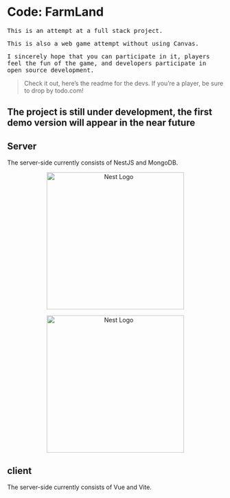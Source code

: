 # Code: FarmLand

<samp>This is an attempt at a full stack project.</smap>

<samp>This is also a web game attempt without using Canvas.</smap>

<samp>I sincerely hope that you can participate in it, players feel the fun of the game, and developers participate in open source development. </smap>

> Check it out, here’s the readme for the devs. If you’re a player, be sure to drop by todo.com!

## The project is still under development, the first demo version will appear in the near future


## Server

The server-side currently consists of NestJS and MongoDB.

<p align="center">
  <a href="http://nestjs.com/" target="blank"><img src="https://nestjs.com/img/logo_text.svg" width="320" alt="Nest Logo" /></a>
</p>
<p align="center">
  <a href="http://mongodb.com/" target="blank"><img src="https://webimages.mongodb.com/_com_assets/cms/kuyjf3vea2hg34taa-horizontal_default_slate_blue.svg?auto=format%252Ccompress" width="320" alt="Nest Logo" /></a>
</p>

## client

The server-side currently consists of Vue and Vite.